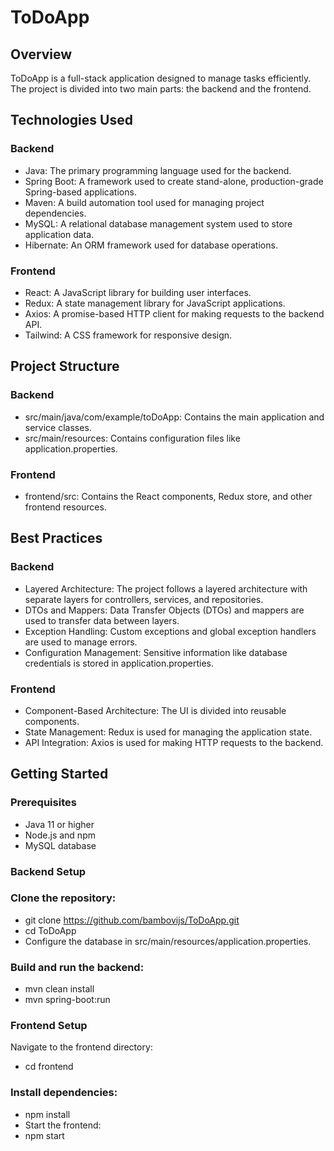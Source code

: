 # ToDoApp
## Overview
ToDoApp is a full-stack application designed to manage tasks efficiently. The project is divided into two main parts: the backend and the frontend.  
## Technologies Used
### Backend
- Java: The primary programming language used for the backend.
- Spring Boot: A framework used to create stand-alone, production-grade Spring-based applications.
- Maven: A build automation tool used for managing project dependencies.
- MySQL: A relational database management system used to store application data.
- Hibernate: An ORM framework used for database operations.
### Frontend
- React: A JavaScript library for building user interfaces.
- Redux: A state management library for JavaScript applications.
- Axios: A promise-based HTTP client for making requests to the backend API.
- Tailwind: A CSS framework for responsive design.
## Project Structure
### Backend
- src/main/java/com/example/toDoApp: Contains the main application and service classes.
- src/main/resources: Contains configuration files like application.properties.
### Frontend
- frontend/src: Contains the React components, Redux store, and other frontend resources.

## Best Practices
### Backend
- Layered Architecture: The project follows a layered architecture with separate layers for controllers, services, and repositories.
- DTOs and Mappers: Data Transfer Objects (DTOs) and mappers are used to transfer data between layers.
- Exception Handling: Custom exceptions and global exception handlers are used to manage errors.
- Configuration Management: Sensitive information like database credentials is stored in application.properties.
### Frontend
- Component-Based Architecture: The UI is divided into reusable components.
- State Management: Redux is used for managing the application state.
- API Integration: Axios is used for making HTTP requests to the backend.

## Getting Started
### Prerequisites
- Java 11 or higher
- Node.js and npm
- MySQL database
### Backend Setup
### Clone the repository:
- git clone https://github.com/bambovijs/ToDoApp.git
- cd ToDoApp
- Configure the database in src/main/resources/application.properties.
### Build and run the backend:
- mvn clean install
- mvn spring-boot:run
### Frontend Setup
Navigate to the frontend directory:
- cd frontend
### Install dependencies:
- npm install
- Start the frontend:
- npm start
